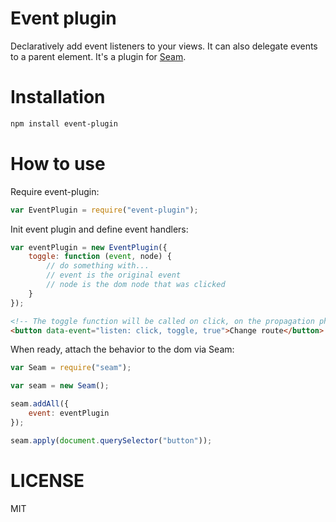 Event plugin
===========

Declaratively add event listeners to your views. It can also delegate events to a parent element. It's a plugin for [Seam](https://github.com/flams/seam).

Installation
============

```bash
npm install event-plugin
```

How to use
==========

Require event-plugin:

```js
var EventPlugin = require("event-plugin");
```

Init event plugin and define event handlers:

```js
var eventPlugin = new EventPlugin({
    toggle: function (event, node) {
        // do something with...
        // event is the original event
        // node is the dom node that was clicked
    }
});
```

```html
<!-- The toggle function will be called on click, on the propagation phase -->
<button data-event="listen: click, toggle, true">Change route</button>
```

When ready, attach the behavior to the dom via Seam:

```js
var Seam = require("seam");

var seam = new Seam();

seam.addAll({
    event: eventPlugin
});

seam.apply(document.querySelector("button"));
```



LICENSE
=======

MIT
